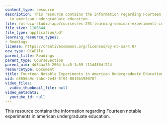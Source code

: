 ```yaml
---
content_type: resource
description: This resource contains the information regarding Fourteen notable experiments
  in american undergraduate education.
file: /ol-ocw-studio-app/courses/es-291-learning-seminar-experiments-in-education-spring-2003/d8656a9c2abc2e425f048819b198070f_MITES_291S03_maverick.pdf
file_size: 1106644
file_type: application/pdf
learning_resource_types:
- Readings
license: https://creativecommons.org/licenses/by-nc-sa/4.0/
ocw_type: OCWFile
parent_title: Readings
parent_type: CourseSection
parent_uid: 4d84aa76-2064-bcc5-1c59-f11d486df224
resourcetype: Document
title: Fourteen Notable Experiments in American Undergraduate Education
uid: d8656a9c-2abc-2e42-5f04-8819b198070f
video_files:
  video_thumbnail_file: null
video_metadata:
  youtube_id: null
---
```

This resource contains the information regarding Fourteen notable experiments in american undergraduate education.